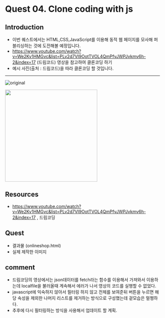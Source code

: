 # Quest 04. Clone coding with js


## Introduction
* 이번 퀘스트에서는 HTML,CSS,JavaScript를 이용해 동적 웹 페이지를 모사해 퍼블리싱하는 것에 도전해볼 예정입니다.
* https://www.youtube.com/watch?v=We2Kv1HMGvc&list=PLv2d7VI9OotTVOL4QmPfvJWPJvkmv6h-2&index=17 (드림코드) 영상을 참고하여 클론코딩 하기
* 예시 사진(출처 : 드림코드)을 따라 클론코딩 할 것입니다. 
--------------------

![original](https://user-images.githubusercontent.com/68608357/89014169-14523e00-d350-11ea-94fc-98a3c6cc3a9f.png)

<img src="https://user-images.githubusercontent.com/68608357/89014169-14523e00-d350-11ea-94fc-98a3c6cc3a9f.png" width="300" height="300">

## Resources
* https://www.youtube.com/watch?v=We2Kv1HMGvc&list=PLv2d7VI9OotTVOL4QmPfvJWPJvkmv6h-2&index=17 , 드림코딩

## Quest

* 결과물 (onlineshop.html)
* 실제 제작한 이미지






## comment
* 드림코딩의 영상에서는 json데이터를 fetch라는 함수를 이용해서 가져와서 이용하는데 localfile을 불러올때 계속해서 에러가 나서 영상의 코드를 실행할 수 없었다.
* javascript에 익숙하지 않아서 필터링 하지 않고 전체를 보여준뒤 버튼을 누르면 해당 속성을 제외한 나머지 리스트를 제거하는 방식으로 구성했는데 겉모습은 멀쩡하다.
* 추후에 다시 필터링하는 방식을 사용해서 업데이트 할 계획.
